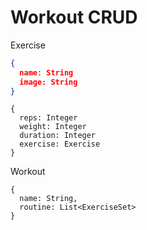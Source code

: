 # Workout CRUD


Exercise
``` json
{
  name: String  
  image: String
}
```

```
{
  reps: Integer
  weight: Integer
  duration: Integer
  exercise: Exercise
}
```

Workout

```
{
  name: String,
  routine: List<ExerciseSet>
}
```
